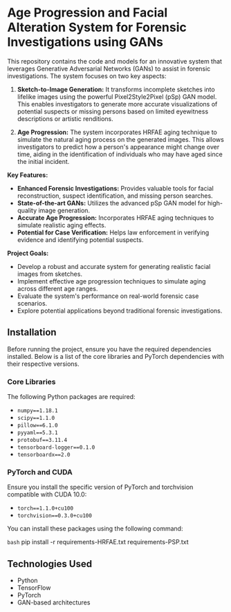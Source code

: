 # Age Progression and Facial Alteration System for Forensic Investigations using GANs

This repository contains the code and models for an innovative system that leverages Generative Adversarial Networks (GANs) to assist in forensic investigations. The system focuses on two key aspects:

1. **Sketch-to-Image Generation:** It transforms incomplete sketches into lifelike images using the powerful Pixel2Style2Pixel (pSp) GAN model. This enables investigators to generate more accurate visualizations of potential suspects or missing persons based on limited eyewitness descriptions or artistic renditions.

2. **Age Progression:** The system incorporates HRFAE aging technique to simulate the natural aging process on the generated images. This allows investigators to predict how a person's appearance might change over time, aiding in the identification of individuals who may have aged since the initial incident.

**Key Features:**

* **Enhanced Forensic Investigations:** Provides valuable tools for facial reconstruction, suspect identification, and missing person searches.
* **State-of-the-art GANs:** Utilizes the advanced pSp GAN model for high-quality image generation.
* **Accurate Age Progression:** Incorporates HRFAE aging techniques to simulate realistic aging effects.
* **Potential for Case Verification:** Helps law enforcement in verifying evidence and identifying potential suspects.

**Project Goals:**

* Develop a robust and accurate system for generating realistic facial images from sketches.
* Implement effective age progression techniques to simulate aging across different age ranges.
* Evaluate the system's performance on real-world forensic case scenarios.
* Explore potential applications beyond traditional forensic investigations.

## Installation

Before running the project, ensure you have the required dependencies installed. Below is a list of the core libraries and PyTorch dependencies with their respective versions.

### Core Libraries
The following Python packages are required:
- `numpy==1.18.1`
- `scipy==1.1.0`
- `pillow==6.1.0`
- `pyyaml==5.3.1`
- `protobuf==3.11.4`
- `tensorboard-logger==0.1.0`
- `tensorboardx==2.0`

### PyTorch and CUDA
Ensure you install the specific version of PyTorch and torchvision compatible with CUDA 10.0:
- `torch==1.1.0+cu100`
- `torchvision==0.3.0+cu100`

You can install these packages using the following command:

```bash```
pip install -r requirements-HRFAE.txt requirements-PSP.txt

## Technologies Used
- Python
- TensorFlow
- PyTorch
- GAN-based architectures
